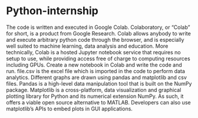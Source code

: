 # Python-internship
The code is written and executed in Google Colab. Colaboratory, or “Colab” for short, is a product from Google Research. Colab allows anybody to write and execute arbitrary python code through the browser, and is especially well suited to machine learning, data analysis and education. More technically, Colab is a hosted Jupyter notebook service that requires no setup to use, while providing access free of charge to computing resources including GPUs. 
Create a new notebook in Colab and write the code and run.
file.csv is the excel file which is imported in the code to perform data analytics.
Different graphs are drawn using pandas and matplotlib and csv files.
 Pandas is a high-level data manipulation tool that is built on the NumPy package.
 Matplotlib is a cross-platform, data visualization and graphical plotting library for Python and its numerical extension NumPy. As such, it offers a viable open source alternative to MATLAB. Developers can also use matplotlib’s APIs to embed plots in GUI applications.
